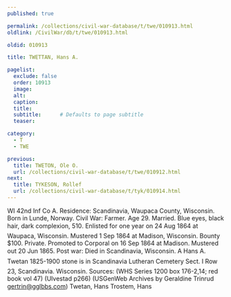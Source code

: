 ```yaml
---
published: true

permalink: /collections/civil-war-database/t/twe/010913.html
oldlink: /CivilWar/db/t/twe/010913.html

oldid: 010913

title: TWETTAN, Hans A.

pagelist:
  exclude: false
  order: 10913
  image: 
  alt:
  caption:
  title:
  subtitle:      # Defaults to page subtitle
  teaser:

category: 
  - T 
  - TWE

previous:
  title: TWETON, Ole O.
  url: /collections/civil-war-database/t/twe/010912.html  
next:
  title: TYKESON, Rollef
  url: /collections/civil-war-database/t/tyk/010914.html   
---
```

WI 42nd Inf Co A. Residence: Scandinavia, Waupaca County, Wisconsin. Born in Lunde, Norway. Civil War: Farmer. Age 29. Married. Blue eyes, black hair, dark complexion, 5&#146;10&#148;. Enlisted for one year on 24 Aug 1864 at Waupaca, Wisconsin. Mustered 1 Sep 1864 at Madison, Wisconsin. Bounty $100. Private. Promoted to Corporal on 16 Sep 1864 at Madison. Mustered out 20 Jun 1865. Post war: Died in Scandinavia, Wisconsin. A &#147;Hans A. Twetan 1825-1900&#148; stone is in Scandinavia Lutheran Cemetery Sect. I Row 23, Scandinavia. Wisconsin. Sources: (WHS Series 1200 box 176-2,14; red book vol 47) (Ulvestad p266) (USGenWeb Archives by Geraldine Trinrud [gertrin@gglbbs.com](mailto:gertrin@gglbbs.com)) &#147;Twetan, Hans&#148; &#147;Trostem, Hans&#148;